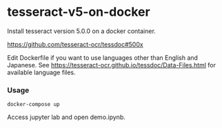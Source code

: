 # tesseract-v5-on-docker

Install tesseract version 5.0.0 on a docker container.

https://github.com/tesseract-ocr/tessdoc#500x

Edit Dockerfile if you want to use languages other than English and Japanese.
See https://tesseract-ocr.github.io/tessdoc/Data-Files.html for available language files.

### Usage
```
docker-compose up
```
Access jupyter lab and open demo.ipynb.